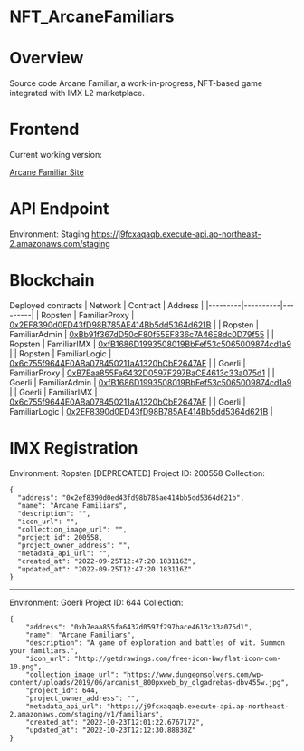 # NFT_ArcaneFamiliars

# Overview

Source code Arcane Familiar, a work-in-progress, NFT-based game integrated with IMX L2 marketplace.

# Frontend

Current working version:

[Arcane Familiar Site](https://frolicking-cheesecake-005297.netlify.app/)

# API Endpoint

Environment: Staging
https://j9fcxaqaqb.execute-api.ap-northeast-2.amazonaws.com/staging

# Blockchain

Deployed contracts
| Network | Contract | Address |
|---------|----------|---------|
| Ropsten | FamiliarProxy | [0x2EF8390d0ED43fD98B785AE414Bb5dd5364d621B](https://ropsten.etherscan.io/address/0x2EF8390d0ED43fD98B785AE414Bb5dd5364d621B#code) |
| Ropsten | FamiliarAdmin | [0xBb91f367dD50cF80f55EF836c7A46E8dc0D79f55](0xBb91f367dD50cF80f55EF836c7A46E8dc0D79f55) |
| Ropsten | FamiliarIMX | [0xfB1686D1993508019BbFef53c5065009874cd1a9](https://ropsten.etherscan.io/address/0xfB1686D1993508019BbFef53c5065009874cd1a9#code) |
| Ropsten | FamiliarLogic | [0x6c755f9644E0ABa078450211aA1320bCbE2647AF](0x6c755f9644E0ABa078450211aA1320bCbE2647AF) |
| Goerli | FamiliarProxy | [0xB7Eaa855Fa6432D0597F297BaCE4613c33a075d1](https://goerli.etherscan.io/address/0xB7Eaa855Fa6432D0597F297BaCE4613c33a075d1#code) |
| Goerli | FamiliarAdmin | [0xfB1686D1993508019BbFef53c5065009874cd1a9](https://goerli.etherscan.io/address/0xfB1686D1993508019BbFef53c5065009874cd1a9#code) |
| Goerli | FamiliarIMX | [0x6c755f9644E0ABa078450211aA1320bCbE2647AF](https://goerli.etherscan.io/address/0x6c755f9644E0ABa078450211aA1320bCbE2647AF#code) |
| Goerli | FamiliarLogic | [0x2EF8390d0ED43fD98B785AE414Bb5dd5364d621B](https://goerli.etherscan.io/address/0x2EF8390d0ED43fD98B785AE414Bb5dd5364d621B#code) |

# IMX Registration

Environment: Ropsten [DEPRECATED]
Project ID: 200558
Collection:

    {
      "address": "0x2ef8390d0ed43fd98b785ae414bb5dd5364d621b",
      "name": "Arcane Familiars",
      "description": "",
      "icon_url": "",
      "collection_image_url": "",
      "project_id": 200558,
      "project_owner_address": "",
      "metadata_api_url": "",
      "created_at": "2022-09-25T12:47:20.183116Z",
      "updated_at": "2022-09-25T12:47:20.183116Z"
    }
 ----------------------------------------------------------------
 Environment: Goerli
 Project ID: 644
 Collection:
 
    {
        "address": "0xb7eaa855fa6432d0597f297bace4613c33a075d1",
        "name": "Arcane Familiars",
        "description": "A game of exploration and battles of wit. Summon your familiars.",
        "icon_url": "http://getdrawings.com/free-icon-bw/flat-icon-com-10.png",
        "collection_image_url": "https://www.dungeonsolvers.com/wp-content/uploads/2019/06/arcanist_800pxweb_by_olgadrebas-dbv455w.jpg",
        "project_id": 644,
        "project_owner_address": "",
        "metadata_api_url": "https://j9fcxaqaqb.execute-api.ap-northeast-2.amazonaws.com/staging/v1/familiars",
        "created_at": "2022-10-23T12:01:22.676717Z",
        "updated_at": "2022-10-23T12:12:30.88838Z"
    }
